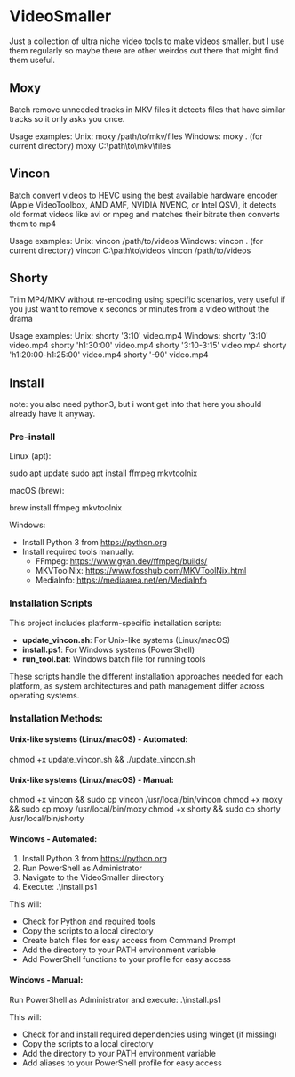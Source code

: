 # VideoSmaller

Just a collection of ultra niche video tools to make videos smaller. but I use them regularly so maybe there are other weirdos out there that might find them useful.

## Moxy
Batch remove unneeded tracks in MKV files it detects files that have similar tracks so it only asks you once.

Usage examples:
  Unix: moxy /path/to/mkv/files
  Windows: moxy .  (for current directory)
           moxy C:\path\to\mkv\files

## Vincon
Batch convert videos to HEVC using the best available hardware encoder (Apple VideoToolbox, AMD AMF, NVIDIA NVENC, or Intel QSV), it detects old format videos like avi or mpeg and matches their bitrate then converts them to mp4

Usage examples:
  Unix: vincon /path/to/videos
  Windows: vincon .  (for current directory)
           vincon C:\path\to\videos
vincon /path/to/videos

## Shorty
Trim MP4/MKV without re-encoding using specific scenarios, very useful if you just want to remove x seconds or minutes from a video without the drama

Usage examples:
  Unix: shorty '3:10' video.mp4
  Windows: shorty '3:10' video.mp4
           shorty 'h1:30:00' video.mp4
           shorty '3:10-3:15' video.mp4
           shorty 'h1:20:00-h1:25:00' video.mp4
           shorty '-90' video.mp4



## Install
note: you also need python3, but i wont get into that here you should already have it anyway.

### Pre-install
  Linux (apt):

   sudo apt update
   sudo apt install ffmpeg mkvtoolnix

  macOS (brew):

   brew install ffmpeg mkvtoolnix

  Windows:
   - Install Python 3 from https://python.org
   - Install required tools manually:
     - FFmpeg: https://www.gyan.dev/ffmpeg/builds/
     - MKVToolNix: https://www.fosshub.com/MKVToolNix.html
     - MediaInfo: https://mediaarea.net/en/MediaInfo

### Installation Scripts

This project includes platform-specific installation scripts:

- **update_vincon.sh**: For Unix-like systems (Linux/macOS)
- **install.ps1**: For Windows systems (PowerShell)
- **run_tool.bat**: Windows batch file for running tools

These scripts handle the different installation approaches needed for each platform, as system architectures and path management differ across operating systems.

### Installation Methods:

#### Unix-like systems (Linux/macOS) - Automated:
chmod +x update_vincon.sh && ./update_vincon.sh

#### Unix-like systems (Linux/macOS) - Manual:
chmod +x vincon && sudo cp vincon /usr/local/bin/vincon
chmod +x moxy && sudo cp moxy /usr/local/bin/moxy
chmod +x shorty && sudo cp shorty /usr/local/bin/shorty

#### Windows - Automated:
1. Install Python 3 from https://python.org
2. Run PowerShell as Administrator
3. Navigate to the VideoSmaller directory
4. Execute: .\install.ps1

This will:
- Check for Python and required tools
- Copy the scripts to a local directory
- Create batch files for easy access from Command Prompt
- Add the directory to your PATH environment variable
- Add PowerShell functions to your profile for easy access

#### Windows - Manual:
Run PowerShell as Administrator and execute: .\install.ps1

This will:
- Check for and install required dependencies using winget (if missing)
- Copy the scripts to a local directory
- Add the directory to your PATH environment variable
- Add aliases to your PowerShell profile for easy access
